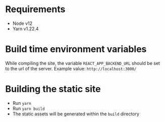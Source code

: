 # Requirements

- Node v12
- Yarn v1.22.4

# Build time environment variables

While compiling the site, the variable `REACT_APP_BACKEND_URL` should be set to the url of the server.
Example value: `http://localhost:3000/`

# Building the static site

- Run `yarn`
- Run `yarn build`
- The static assets will be generated within the `build` directory
<!-- foo -->